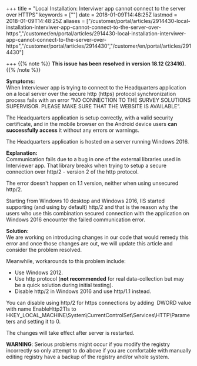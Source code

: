 ﻿+++
title = "Local Installation: Interviwer app cannot connect to the server over HTTPS"
keywords = [""]
date = 2018-01-09T14:48:25Z
lastmod = 2018-01-09T14:48:25Z
aliases = ["/customer/portal/articles/2914430-local-installation-interviwer-app-cannot-connect-to-the-server-over-https","/customer/en/portal/articles/2914430-local-installation-interviwer-app-cannot-connect-to-the-server-over-https","/customer/portal/articles/2914430","/customer/en/portal/articles/2914430"]

+++
{{% note %}}
**This issue has been resolved in version 18.12 (23416).**
{{% /note %}}

**Symptoms:**  
When Interviewer app is trying to connect to the Headquarters
application on a local server over the secure http (https) protocol
synchronization process fails with an error “NO CONNECTION TO THE SURVEY
SOLUTIONS SUPERVISOR. PLEASE MAKE SURE THAT THE WEBSITE IS AVAILABLE”.  
  
The Headquarters application is setup correctly, with a valid security
certificate, and in the mobile browser on the Android device users **can
successfully access** it without any errors or warnings.  
  
The Headquarters application is hosted on a server running Windows 2016.  
  
**Explanation:**  
Communication fails due to a bug in one of the external libraries used
in Interviewer app. That library breaks when trying to setup a secure
connection over http/2 - version 2 of the http protocol.  
  
The error doesn't happen on 1.1 version, neither when using unsecured
http/2.  
  
Starting from Windows 10 desktop and Windows 2016, IIS started
supporting (and using by default) http/2 and that is the reason why the
users who use this combination secured connection with the application
on Windows 2016 encounter the failed communication error.  
  
**Solution:**  
We are working on introducing changes in our code that would remedy this
error and once those changes are out, we will update this article and
consider the problem resolved.  
  
Meanwhile, workarounds to this problem include:

- Use Windows 2012.
- Use http protocol (**not recommended** for real data-collection but
    may be a quick solution during initial testing).
- Disable http/2 in Windows 2016 and use http/1.1 instead.

  
You can disable using http/2 for https connections by adding  DWORD
value with name EnableHttp2Tls to
HKEY\_LOCAL\_MACHINE\\System\\CurrentControlSet\\Services\\HTTP\\Parameters
and setting it to 0.  
  
The changes will take effect after server is restarted.  
  
**WARNING**: Serious problems might occur if you modify the registry
incorrectly so only attempt to do above if you are comfortable with
manually editing registry have a backup of the registry and/or whole
system.

